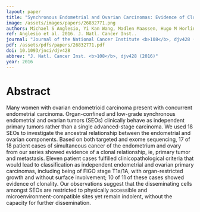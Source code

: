 ```yaml
---
layout: paper
title: "Synchronous Endometrial and Ovarian Carcinomas: Evidence of Clonality."
image: /assets/images/papers/26832771.png
authors: Michael S Anglesio, Yi Kan Wang, Madlen Maassen, Hugo M Horlings, Ali Bashashati, Janine Senz, Robertson Mackenzie, Diljot S Grewal, Hector Li-Chang, Anthony N Karnezis, Brandon S Sheffield, Melissa K McConechy, Friedrich Kommoss, Florin A Taran, Annette Staebler, Sohrab P Shah, Diethelm Wallwiener, Sara Brucker, C Blake Gilks, Stefan Kommoss, David G Huntsman
ref: Anglesio et al. 2016. J. Natl. Cancer Inst..
journal: "Journal of the National Cancer Institute <b>108</b>, djv428 (2016)"
pdf: /assets/pdfs/papers/26832771.pdf
doi: 10.1093/jnci/djv428
abbrev: "J. Natl. Cancer Inst. <b>108</b>, djv428 (2016)"
year: 2016
---
```


<div data-badge-popover="right" data-badge-type="medium-donut" data-doi="10.1093/jnci/djv428" data-hide-no-mentions="true" class="altmetric-embed"></div>

# Abstract

Many women with ovarian endometrioid carcinoma present with concurrent endometrial carcinoma. Organ-confined and low-grade synchronous endometrial and ovarian tumors (SEOs) clinically behave as independent primary tumors rather than a single advanced-stage carcinoma. We used 18 SEOs to investigate the ancestral relationship between the endometrial and ovarian components. Based on both targeted and exome sequencing, 17 of 18 patient cases of simultaneous cancer of the endometrium and ovary from our series showed evidence of a clonal relationship, ie, primary tumor and metastasis. Eleven patient cases fulfilled clinicopathological criteria that would lead to classification as independent endometrial and ovarian primary carcinomas, including being of FIGO stage T1a/1A, with organ-restricted growth and without surface involvement; 10 of 11 of these cases showed evidence of clonality. Our observations suggest that the disseminating cells amongst SEOs are restricted to physically accessible and microenvironment-compatible sites yet remain indolent, without the capacity for further dissemination.

